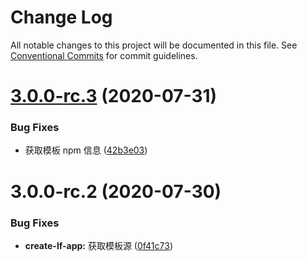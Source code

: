 # Change Log

All notable changes to this project will be documented in this file.
See [Conventional Commits](https://conventionalcommits.org) for commit guidelines.

# [3.0.0-rc.3](https://github.com/legoflow/next/compare/create-lf-app@3.0.0-rc.2...create-lf-app@3.0.0-rc.3) (2020-07-31)


### Bug Fixes

* 获取模板 npm 信息 ([42b3e03](https://github.com/legoflow/next/commit/42b3e031cf7d2c4082d090819eaf9251723eeae3))





# 3.0.0-rc.2 (2020-07-30)


### Bug Fixes

* **create-lf-app:** 获取模板源 ([0f41c73](https://github.com/legoflow/next/commit/0f41c739dc348a8c73a79f99d2036898684cb240))
